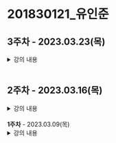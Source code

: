 # 201830121\_유인준

## <b>3주차</b> - 2023.03.23(목)

<details>
<summary>
강의 내용
</summary>
<ul>
<li>리액트 앱 만들기</li>
<li>jsx란</li>
<ul>
<li>jsx 문법</li>
<li>jsx 장점</li>
<li>jsx 사용법</li>
</ul>
<li>jsx 코드 작성해보기</li>

</ul>
</details>
</br>

## <b>2주차</b> - 2023.03.16(목)

<details>
<summary>
강의 내용
</summary>
<ul>
<li>윈도우 패키지 매니저(쇼쿄레이티)</li>
<li>npm(node package manager), npx(node package runner)</li>
<li>리액트란 무엇인가</li>
<li>리액트의 장점</li>
<ul>
<li>동기식과 비동기식</li>
<li>DOM과 가상 DOM</li>
<li>컴포넌트 기반 구조</li>
<li>재사용성</li>
</ul>
<li>리액트의 단점</li>
<ul>
<li>방대한 학습량</li>
<li>높은 상태 관리 복잡도</li>
</ul>
<li>웹사이트에 React 추가하기</li>
<li>create-react-app 실습</li>

</ul>
</details>
</br

## <b>1주차</b> - 2023.03.09(목)

<details>
<summary>
강의 내용
</summary>
<ul>
<li>깃허브 계정 생성 방법</li>
<li>깃허브 & vscode 연동 방법</li>
<li>git commit & push 방법</li>
<li>gitignore 설정방법

[링크](https://www.toptal.com/developers/gitignore)

</li>
<li>클론하는 방법</li>
<li>HTML, CSS, JS란 무엇인가</li>
</ul>
</details>
